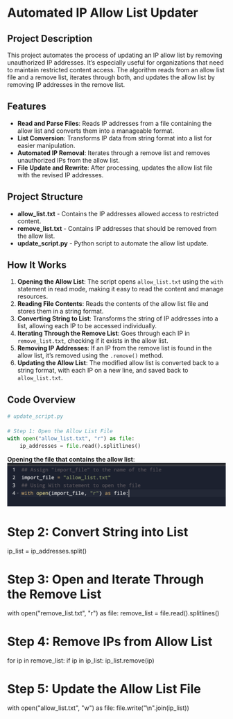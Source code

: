 # Automated IP Allow List Updater

## Project Description
This project automates the process of updating an IP allow list by removing unauthorized IP addresses. It’s especially useful for organizations that need to maintain restricted content access. The algorithm reads from an allow list file and a remove list, iterates through both, and updates the allow list by removing IP addresses in the remove list.

## Features
- **Read and Parse Files**: Reads IP addresses from a file containing the allow list and converts them into a manageable format.
- **List Conversion**: Transforms IP data from string format into a list for easier manipulation.
- **Automated IP Removal**: Iterates through a remove list and removes unauthorized IPs from the allow list.
- **File Update and Rewrite**: After processing, updates the allow list file with the revised IP addresses.

## Project Structure
- **allow_list.txt** - Contains the IP addresses allowed access to restricted content.
- **remove_list.txt** - Contains IP addresses that should be removed from the allow list.
- **update_script.py** - Python script to automate the allow list update.

## How It Works
1. **Opening the Allow List**: The script opens `allow_list.txt` using the `with` statement in read mode, making it easy to read the content and manage resources.
2. **Reading File Contents**: Reads the contents of the allow list file and stores them in a string format.
3. **Converting String to List**: Transforms the string of IP addresses into a list, allowing each IP to be accessed individually.
4. **Iterating Through the Remove List**: Goes through each IP in `remove_list.txt`, checking if it exists in the allow list.
5. **Removing IP Addresses**: If an IP from the remove list is found in the allow list, it’s removed using the `.remove()` method.
6. **Updating the Allow List**: The modified allow list is converted back to a string format, with each IP on a new line, and saved back to `allow_list.txt`.

## Code Overview
```python
# update_script.py

# Step 1: Open the Allow List File
with open("allow_list.txt", "r") as file:
    ip_addresses = file.read().splitlines()
```
**Opening the  file that contains the allow list**:
   ![Opening the file](Screenshots/Opening_File_with_Allow_List.png)

# Step 2: Convert String into List
ip_list = ip_addresses.split()

# Step 3: Open and Iterate Through the Remove List
with open("remove_list.txt", "r") as file:
    remove_list = file.read().splitlines()

# Step 4: Remove IPs from Allow List
for ip in remove_list:
    if ip in ip_list:
        ip_list.remove(ip)

# Step 5: Update the Allow List File
with open("allow_list.txt", "w") as file:
    file.write("\n".join(ip_list))

